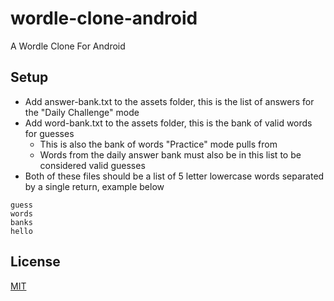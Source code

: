 # wordle-clone-android
A Wordle Clone For Android

## Setup
- Add answer-bank.txt to the assets folder, this is the list of answers for the "Daily Challenge" mode
- Add word-bank.txt to the assets folder, this is the bank of valid words for guesses
  - This is also the bank of words "Practice" mode pulls from
  - Words from the daily answer bank must also be in this list to be considered valid guesses
- Both of these files should be a list of 5 letter lowercase words separated by a single return, example below
```
guess
words
banks
hello
```

## License
[MIT](https://github.com/dladukedev/wordle-clone-android/blob/master/LICENSE.md)
